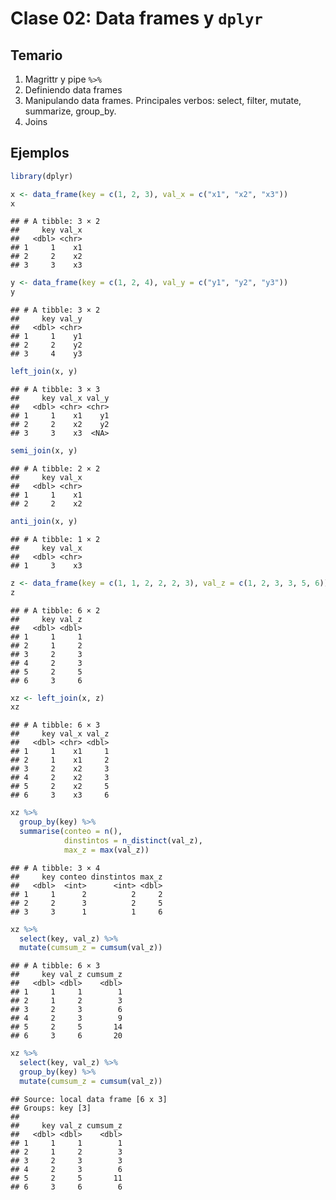 Clase 02: Data frames y `dplyr`
================

Temario
-------

1.  Magrittr y pipe `%>%`
2.  Definiendo data frames
3.  Manipulando data frames. Principales verbos: select, filter, mutate, summarize, group\_by.
4.  Joins

Ejemplos
--------

``` r
library(dplyr)

x <- data_frame(key = c(1, 2, 3), val_x = c("x1", "x2", "x3"))
x
```

    ## # A tibble: 3 × 2
    ##     key val_x
    ##   <dbl> <chr>
    ## 1     1    x1
    ## 2     2    x2
    ## 3     3    x3

``` r
y <- data_frame(key = c(1, 2, 4), val_y = c("y1", "y2", "y3"))
y
```

    ## # A tibble: 3 × 2
    ##     key val_y
    ##   <dbl> <chr>
    ## 1     1    y1
    ## 2     2    y2
    ## 3     4    y3

``` r
left_join(x, y)
```

    ## # A tibble: 3 × 3
    ##     key val_x val_y
    ##   <dbl> <chr> <chr>
    ## 1     1    x1    y1
    ## 2     2    x2    y2
    ## 3     3    x3  <NA>

``` r
semi_join(x, y)
```

    ## # A tibble: 2 × 2
    ##     key val_x
    ##   <dbl> <chr>
    ## 1     1    x1
    ## 2     2    x2

``` r
anti_join(x, y)
```

    ## # A tibble: 1 × 2
    ##     key val_x
    ##   <dbl> <chr>
    ## 1     3    x3

``` r
z <- data_frame(key = c(1, 1, 2, 2, 2, 3), val_z = c(1, 2, 3, 3, 5, 6))
z
```

    ## # A tibble: 6 × 2
    ##     key val_z
    ##   <dbl> <dbl>
    ## 1     1     1
    ## 2     1     2
    ## 3     2     3
    ## 4     2     3
    ## 5     2     5
    ## 6     3     6

``` r
xz <- left_join(x, z) 
xz
```

    ## # A tibble: 6 × 3
    ##     key val_x val_z
    ##   <dbl> <chr> <dbl>
    ## 1     1    x1     1
    ## 2     1    x1     2
    ## 3     2    x2     3
    ## 4     2    x2     3
    ## 5     2    x2     5
    ## 6     3    x3     6

``` r
xz %>% 
  group_by(key) %>% 
  summarise(conteo = n(),
            dinstintos = n_distinct(val_z),
            max_z = max(val_z))
```

    ## # A tibble: 3 × 4
    ##     key conteo dinstintos max_z
    ##   <dbl>  <int>      <int> <dbl>
    ## 1     1      2          2     2
    ## 2     2      3          2     5
    ## 3     3      1          1     6

``` r
xz %>% 
  select(key, val_z) %>% 
  mutate(cumsum_z = cumsum(val_z))
```

    ## # A tibble: 6 × 3
    ##     key val_z cumsum_z
    ##   <dbl> <dbl>    <dbl>
    ## 1     1     1        1
    ## 2     1     2        3
    ## 3     2     3        6
    ## 4     2     3        9
    ## 5     2     5       14
    ## 6     3     6       20

``` r
xz %>% 
  select(key, val_z) %>% 
  group_by(key) %>% 
  mutate(cumsum_z = cumsum(val_z))
```

    ## Source: local data frame [6 x 3]
    ## Groups: key [3]
    ## 
    ##     key val_z cumsum_z
    ##   <dbl> <dbl>    <dbl>
    ## 1     1     1        1
    ## 2     1     2        3
    ## 3     2     3        3
    ## 4     2     3        6
    ## 5     2     5       11
    ## 6     3     6        6
